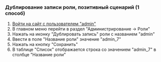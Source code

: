 ### Дублирование записи роли, позитивный сценарий (1 способ)

1. [Войти на сайт с пользователем "admin"](../../../../0.%20Шаги/1.%20Войти%20на%20сайт%20с%20пользователем%20username.md)
1. В главном меню перейти в раздел "Администрирование -> Роли"
1. Нажать на иконку "Дублировать запись" роли с названием "admin"
1. Ввести в поле "Название роли" значение "admin_7"
1. Нажать на кнопку "Сохранить"
1. В таблице "Список" отображается строка со значением "admin_7" в столбце "Название роли"
